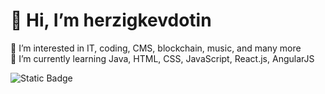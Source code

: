 # 👋 Hi, I’m herzigkevdotin <br>
👀 I’m interested in IT, coding, CMS, blockchain, music, and many more <br>
🌱 I’m currently learning Java, HTML, CSS, JavaScript, React.js, AngularJS

<img alt="Static Badge" src="https://img.shields.io/badge/email-brightgreen?style=flat-square&logo=minutemailer&logoColor=ffffff&link=mailto%3Amail%40herzigkev.in">
